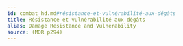 ```yaml
---
id: combat_hd.md#résistance-et-vulnérabilité-aux-dégâts
title: Résistance et vulnérabilité aux dégâts
alias: Damage Resistance and Vulnerability
source: (MDR p294)
---
```


